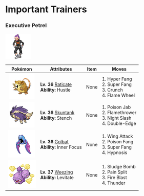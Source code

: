 # Important Trainers

### Executive Petrel

![Executive Petrel](../../assets/important_trainers/petrel.png "Executive Petrel")

| Pokémon | Attributes | Item | Moves |
|:-------:|------------|:----:|-------|
| ![Raticate](../../assets/sprites/raticate/front.gif "Raticate") | **Lv. 36** [Raticate](../../pokemon/raticate.md/)<br>**Ability:** <span class="tooltip" title="Boosts the Attack stat, but lowers accuracy.">Hustle</span><br>| None | 1. <span class="tooltip" title="The user bites hard on the foe with its sharp front fangs. It may also make the target flinch.">Hyper Fang</span><br>2. <span class="tooltip" title="The user chomps hard on the foe with its sharp front fangs. It cuts the target’s HP to half.">Super Fang</span><br>3. <span class="tooltip" title="The user crunches up the foe with sharp fangs. It may also lower the target’s Defense stat.">Crunch</span><br>4. <span class="tooltip" title="The user cloaks itself in fire and charges at the foe. It may also leave the target with a burn.">Flame Wheel</span> |
| ![Skuntank](../../assets/sprites/skuntank/front.gif "Skuntank") | **Lv. 36** [Skuntank](../../pokemon/skuntank.md/)<br>**Ability:** <span class="tooltip" title="The stench helps keep wild Pokémon away.">Stench</span><br>| None | 1. <span class="tooltip" title="The foe is stabbed with a tentacle or arm steeped in poison. It may also poison the foe.">Poison Jab</span><br>2. <span class="tooltip" title="The foe is scorched with an intense blast of fire. The target may also be left with a burn.">Flamethrower</span><br>3. <span class="tooltip" title="The user slashes the foe the instant an opportunity arises. It has a high critical-hit ratio.">Night Slash</span><br>4. <span class="tooltip" title="A reckless, life- risking tackle. It also damages the user by a fairly large amount, however.">Double-Edge</span> |
| ![Golbat](../../assets/sprites/golbat/front.gif "Golbat") | **Lv. 36** [Golbat](../../pokemon/golbat.md/)<br>**Ability:** <span class="tooltip" title="The Pokémon is protected from flinching.">Inner Focus</span><br>| None | 1. <span class="tooltip" title="The foe is struck with large, imposing wings spread wide to inflict damage. ">Wing Attack</span><br>2. <span class="tooltip" title="The user bites the foe with toxic fangs. It may also leave the foe badly poisoned. ">Poison Fang</span><br>3. <span class="tooltip" title="The user chomps hard on the foe with its sharp front fangs. It cuts the target’s HP to half.">Super Fang</span><br>4. <span class="tooltip" title="The user employs hypnotic suggestion to make the target fall into a deep sleep.">Hypnosis</span> |
| ![Weezing](../../assets/sprites/weezing/front.gif "Weezing") | **Lv. 37** [Weezing](../../pokemon/weezing.md/)<br>**Ability:** <span class="tooltip" title="Gives full immunity to all Ground-type moves.">Levitate</span><br>| None | 1. <span class="tooltip" title="The user attacks by hurling filthy sludge at the foe. It may also poison the target.">Sludge Bomb</span><br>2. <span class="tooltip" title="The user adds its HP to the foe’s HP, then equally shares the combined HP with the foe.">Pain Split</span><br>3. <span class="tooltip" title="The foe is attacked with an intense blast of all-consuming fire. It may also leave the target with a burn.">Fire Blast</span><br>4. <span class="tooltip" title="A wicked thunderbolt is dropped on the foe to inflict damage. It may also leave the target paralyzed.">Thunder</span> |


